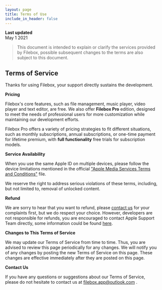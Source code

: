```yaml
---
layout: page
title: Terms of Use
include_in_header: false
---
```


**Last updated**  
May 1 2021

> This document is intended to explain or clarify the services provided by Filebox, possible subsequent changes to the terms are also subject to this document.

## Terms of Service

Thanks for using Filebox, your support directly sustains the development. 

**Pricing**

Filebox's core features, such as file management, music player, video player and text editor, are free. We also offer **Filebox Pro** edition, designed to meet the needs of professional users for more customization while maintaining our development efforts.

Filebox Pro offers a variety of pricing strategies to fit different situations, such as monthly subscriptions, annual subscriptions, or one-time payment for lifetime premium, with **full functionality** free trials for subscription models.

**Service Availability**

When you use the same Apple ID on multiple devices, please follow the device limitations mentioned in the official ["Apple Media Services Terms and Conditions"](https://www.apple.com/legal/internet-services/itunes/us/terms.html) file.

We reserve the right to address serious violations of these terms, including, but not limited to, removal of unlocked content.

**Refund**

We are sorry to hear that you want to refund, please [contact us](mailto:filebox.app@outlook.com) for your complaints first, but we do respect your choice. However, developers are not responsible for refunds, you are encouraged to contact Apple Support Team directly, some information could be found [here](https://support.apple.com/en-us/HT204084).

**Changes to This Terms of Service**

We may update our Terms of Service from time to time. Thus, you are advised to review this page periodically for any changes. We will notify you of any changes by posting the new Terms of Service on this page. These changes are effective immediately after they are posted on this page.

**Contact Us**

If you have any questions or suggestions about our Terms of Service, please do not hesitate to contact us at filebox.app@outlook.com .